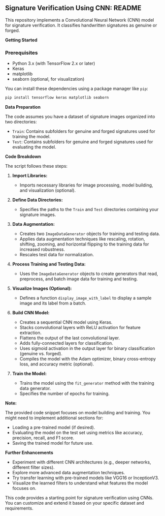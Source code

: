 ## Signature Verification Using CNN: README

This repository implements a Convolutional Neural Network (CNN) model for signature verification. It classifies handwritten signatures as genuine or forged.

**Getting Started**

### Prerequisites

- Python 3.x (with TensorFlow 2.x or later)
- Keras
- matplotlib
- seaborn (optional, for visualization)

You can install these dependencies using a package manager like `pip`:

```bash
pip install tensorflow keras matplotlib seaborn
```

**Data Preparation**

The code assumes you have a dataset of signature images organized into two directories:

- `Train`: Contains subfolders for genuine and forged signatures used for training the model.
- `Test`: Contains subfolders for genuine and forged signatures used for evaluating the model.

**Code Breakdown**

The script follows these steps:

1. **Import Libraries:**
   - Imports necessary libraries for image processing, model building, and visualization (optional).

2. **Define Data Directories:**
   - Specifies the paths to the `Train` and `Test` directories containing your signature images.

3. **Data Augmentation:**
   - Creates two `ImageDataGenerator` objects for training and testing data.
   - Applies data augmentation techniques like rescaling, rotation, shifting, zooming, and horizontal flipping to the training data for increased robustness.
   - Rescales test data for normalization.

4. **Process Training and Testing Data:**
   - Uses the `ImageDataGenerator` objects to create generators that read, preprocess, and batch image data for training and testing.

5. **Visualize Images (Optional):**
   - Defines a function `display_image_with_label` to display a sample image and its label from a batch.

6. **Build CNN Model:**
   - Creates a sequential CNN model using Keras.
   - Stacks convolutional layers with ReLU activation for feature extraction.
   - Flattens the output of the last convolutional layer.
   - Adds fully-connected layers for classification.
   - Uses sigmoid activation in the output layer for binary classification (genuine vs. forged).
   - Compiles the model with the Adam optimizer, binary cross-entropy loss, and accuracy metric (optional).

7. **Train the Model:**
   - Trains the model using the `fit_generator` method with the training data generator.
   - Specifies the number of epochs for training.

**Note:**

The provided code snippet focuses on model building and training. You might need to implement additional sections for:

- Loading a pre-trained model (if desired).
- Evaluating the model on the test set using metrics like accuracy, precision, recall, and F1 score.
- Saving the trained model for future use.

**Further Enhancements**

- Experiment with different CNN architectures (e.g., deeper networks, different filter sizes).
- Explore more advanced data augmentation techniques.
- Try transfer learning with pre-trained models like VGG16 or InceptionV3.
- Visualize the learned filters to understand what features the model focuses on.

This code provides a starting point for signature verification using CNNs. You can customize and extend it based on your specific dataset and requirements.
